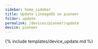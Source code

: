 ```yaml
---
sidebar: home_sidebar
title: Update LineageOS on pioneer
folder: update
permalink: /devices/pioneer/update
device: pioneer
---
```

{% include templates/device_update.md %}
